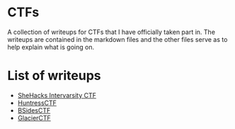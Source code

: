 # CTFs
A collection of writeups for CTFs that I have officially taken part in.
The writeups are contained in the markdown files and the other files serve as to help explain what is going on.
# List of writeups
- [SheHacks Intervarsity CTF](/SIC(AspireCTF))
- [HuntressCTF](/HuntressCTF)
- [BSidesCTF](/BSidesCTF)
- [GlacierCTF](/GlacierCTF)
